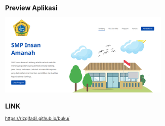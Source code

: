 ## Preview Aplikasi
![Preview Aplikasi](assets/image/SMPIA.png)
## LINK
https://rizqifadil.github.io/buku/